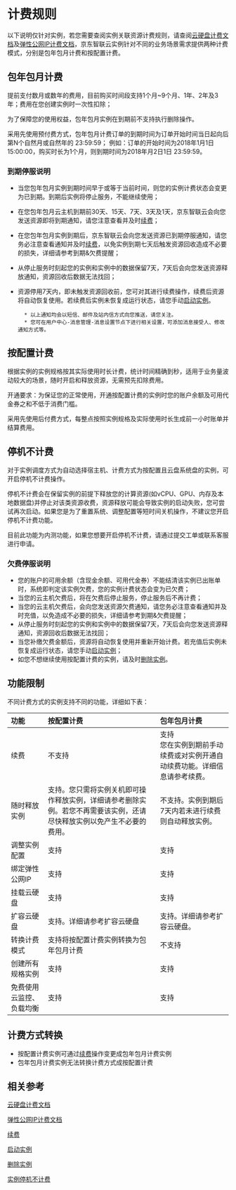 # 计费规则

以下说明仅针对实例，若您需要查阅实例关联资源计费规则，请查阅[云硬盘计费文档](http://docs.jdcloud.com/cn/cloud-disk-service/price-overview)及[弹性公网IP计费文档](../../../Networking/Elastic-IP/Pricing/Billing-Overview.md)，京东智联云实例针对不同的业务场景需求提供两种计费模式，分别是包年包月计费和按配置计费。

## 包年包月计费

提前支付数月或数年的费用，目前购买时间段支持1个月~9个月、1年、2年及3年；费用在您创建实例时一次性扣除；

为了保障您的使用权益，包年包月实例在到期前不支持执行删除操作。

采用先使用预付费方式，包年包月计费订单的到期时间为订单开始时间当日起向后第N个自然月或自然年的 23:59:59；
例如：订单的开始时间为2018年1月1日 15:00:00，购买时长为1个月，则到期时间为2018年月2日1日 23:59:59。

### 到期停服说明

* 当您包年包月实例到期时间早于或等于当前时间，则您的实例计费状态会变更为已到期。到期后实例将停止服务，不能继续使用；
* 在您包年包月云主机到期前30天、15天、7天、3天及1天，京东智联云会向您发送资源即将到期通知，请您注意查看并及时[续费](Renew-Process.md)；
* 在您包年包月实例到期后，京东智联云会向您发送资源已到期停服通知，请您务必注意查看通知并及时[续费](Renew-Process.md)，以免实例到期七天后触发资源回收造成不必要的损失，详细请参考到期&欠费提醒；
* 从停止服务时刻起您的实例和实例中的数据保留7天，7天后会向您发送资源释放通知，资源回收后数据无法找回；
* 资源停用7天内，即未触发资源回收前，您可对其进行续费操作，续费后资源将自动恢复使用。若续费后实例未恢复成运行状态，请您手动[启动实例](../Operation-Guide/Instance/Start-Instance.md)。
		
		* 以上通知均会以短信、邮件及站内信方式向您推送，请您关注。
		* 您可在用户中心-消息管理-消息设置节点下进行相关设置，可添加消息接受人、修改通知方式等。

## 按配置计费

根据实例的实例规格按其实际使用时长计费，统计时间精确到秒，适用于业务量波动较大的场景，随时开启和释放资源，无需预先扣除费用。

开通要求：为保证您的正常使用，开通按配置计费的实例时您的账户余额及可用代金券之和不低于消费门槛。

采用先使用后付费方式，每整点按照实例规格及实际使用时长生成前一小时账单并结算费用。

## 停机不计费

对于实例调度方式为自动选择宿主机、计费方式为按配置且云盘系统盘的实例，可开启停机不计费操作。

停机不计费会在保留实例的前提下释放您的计算资源(如vCPU、GPU、内存及本地数据盘)并停止对该类资源收费，资源释放可能会导致实例的启动失败，您可尝试再次启动。如果您是为了重置系统、调整配置等短时间关机操作，不建议您开启停机不计费功能。

目前此功能为内测功能，如果您想要开启停机不计费，请通过提交工单或联系客服进行申请。

### 欠费停服说明
* 您的账户的可用余额（含现金余额、可用代金券）不能结清该实例已出账单时，系统即判定该实例欠费，您的实例计费状态会变为已欠费；
* 当您的云主机欠费后，将在欠费后停止服务，停止服务后不再计费；
* 当您的云主机欠费后，会向您发送资源欠费通知，请您务必注意查看通知并及时充值，以免造成不必要的损失，详细请参考到期&欠费提醒；
* 从停止服务时刻起您的实例和实例中的数据保留7天，7天后会向您发送资源释通知，资源回收后数据无法找回；
* 当您补缴欠费金额后，资源将自动恢复使用并重新开始计费。若充值后实例未恢复成运行状态，请您手动[启动实例](../Operation-Guide/Instance/Start-Instance.md)；
* 如您不想继续使用按配置计费的实例，请及时[删除实例](../Operation-Guide/Instance/Delete-Instance.md)。


## 功能限制
不同计费方式的实例支持不同的功能，详细如下表：

功能|按配置计费|包年包月计费            
:---|:---|:---
续费|不支持|支持<br>您在实例到期前手动续费或对实例开通自动续费功能。详细信息请参考续费。
随时释放实例|支持。您只需将实例关机即可操作释放实例，详细请参考删除实例。若您不再需要该实例，还请尽快释放实例以免产生不必要的费用。|不支持。实例到期后7天内若未进行续费则自动释放实例。             
调整实例配置|支持|支持 
绑定弹性公网IP|支持|支持    
挂载云硬盘|支持|支持 
扩容云硬盘|支持。详细请参考扩容云硬盘|支持。详细请参考扩容云硬盘。        
转换计费模式|支持将按配置计费实例转换为包年包月计费|不支持  
创建所有规格实例|支持|支持   
免费使用云监控、负载均衡|支持|支持 

## 计费方式转换
* 按配置计费实例可通过[续费](Renew-Process.md)操作变更成包年包月计费实例
* 包年包月计费实例无法转换计费方式成按配置计费

## 相关参考
[云硬盘计费文档](http://docs.jdcloud.com/cn/cloud-disk-service/price-overview)

[弹性公网IP计费文档](../../../Networking/Elastic-IP/Pricing/Billing-Overview.md)

[续费](Renew-Process.md)

[启动实例](../Operation-Guide/Instance/Start-Instance.md)

[删除实例](../Operation-Guide/Instance/Stop-Instance.md)

[实例停机不计费](../Operation-Guide/Instance/uncharged_for_stopped_vm.md)





 
